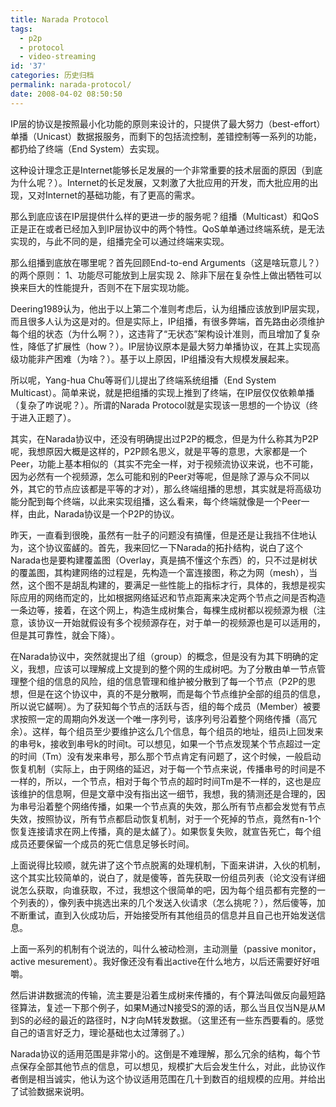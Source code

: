 ```yaml
---
title: Narada Protocol
tags:
  - p2p
  - protocol
  - video-streaming
id: '37'
categories: 历史归档
permalink: narada-protocol/
date: 2008-04-02 08:50:50
---
```



<!-- more -->
IP层的协议是按照最小化功能的原则来设计的，只提供了最大努力（best-effort）单播（Unicast）数据报服务，而剩下的包括流控制，差错控制等一系列的功能，都扔给了终端（End System）去实现。

这种设计理念正是Internet能够长足发展的一个非常重要的技术层面的原因（到底为什么呢？）。Internet的长足发展，又刺激了大批应用的开发，而大批应用的出现，又对Internet的基础功能，有了更高的需求。

那么到底应该在IP层提供什么样的更进一步的服务呢？组播（Multicast）和QoS正是正在或者已经加入到IP层协议中的两个特性。QoS单单通过终端系统，是无法实现的，与此不同的是，组播完全可以通过终端来实现。

那么组播到底放在哪里呢？首先回顾End-to-end Arguments（这是啥玩意儿？）的两个原则：
1、功能尽可能放到上层实现
2、除非下层在复杂性上做出牺牲可以换来巨大的性能提升，否则不在下层实现功能。

Deering1989认为，他出于以上第二个准则考虑后，认为组播应该放到IP层实现，而且很多人认为这是对的。但是实际上，IP组播，有很多弊端，首先路由必须维护每个组的状态（为什么啊？），这违背了“无状态”架构设计准则，而且增加了复杂性，降低了扩展性（how？）。IP层协议原本是最大努力单播协议，在其上实现高级功能非产困难（为啥？）。基于以上原因，IP组播没有大规模发展起来。

所以呢，Yang-hua Chu等哥们儿提出了终端系统组播（End System Multicast）。简单来说，就是把组播的实现上推到了终端，在IP层仅仅依赖单播（复杂了咋说呢？）。所谓的Narada Protocol就是实现该一思想的一个协议（终于进入正题了）。

其实，在Narada协议中，还没有明确提出过P2P的概念，但是为什么称其为P2P呢，我想原因大概是这样的，P2P顾名思义，就是平等的意思，大家都是一个Peer，功能上基本相似的（其实不完全一样，对于视频流协议来说，也不可能，因为必然有一个视频源，怎么可能和别的Peer对等呢，但是除了源与众不同以外，其它的节点应该都是平等的才对），那么终端组播的思想，其实就是将高级功能分配到每个终端，以此来实现组播，这么看来，每个终端就像是一个Peer一样，由此，Narada协议是一个P2P的协议。

昨天，一直看到很晚，虽然有一肚子的问题没有搞懂，但是还是让我挡不住地认为，这个协议蛮鹾的。首先，我来回忆一下Narada的拓扑结构，说白了这个Narada也是要构建覆盖图（Overlay，真是搞不懂这个东西）的，只不过是树状的覆盖图，其构建网络的过程是，先构造一个富连接图，称之为网（mesh），当然，这个图不是胡乱构建的，要满足一些性能上的指标才行，具体的，我想是视实际应用的网络而定的，比如根据网络延迟和节点距离来决定两个节点之间是否构造一条边等，接着，在这个网上，构造生成树集合，每棵生成树都以视频源为根（注意，该协议一开始就假设有多个视频源存在，对于单一的视频源也是可以适用的，但是其可靠性，就会下降）。

在Narada协议中，突然就提出了组（group）的概念，但是没有为其下明确的定义，我想，应该可以理解成上文提到的整个网的生成树吧。为了分散由单一节点管理整个组的信息的风险，组的信息管理和维护被分散到了每一个节点（P2P的思想，但是在这个协议中，真的不是分散啊，而是每个节点维护全部的组员的信息，所以说它鹾啊）。为了获知每个节点的活跃与否，组的每个成员（Member）被要求按照一定的周期向外发送一个唯一序列号，该序列号沿着整个网络传播（高冗余）。这样，每个组员至少要维护这么几个信息，每个组员的地址，组员i上回发来的串号k，接收到串号k的时间t。可以想见，如果一个节点发现某个节点超过一定的时间（Tm）没有发来串号，那么那个节点肯定有问题了，这个时候，一般启动恢复机制（实际上，由于网络的延迟，对于每一个节点来说，传播串号的时间是不一样的，所以，一个节点，相对于每个节点的超时时间Tm是不一样的，这也是应该维护的信息啊，但是文章中没有指出这一细节，我想，我的猜测还是合理的，因为串号沿着整个网络传播，如果一个节点真的失效，那么所有节点都会发觉有节点失效，按照协议，所有节点都启动恢复机制，对于一个死掉的节点，竟然有n-1个恢复连接请求在网上传播，真的是太鹾了）。如果恢复失败，就宣告死亡，每个组成员还要保留一个成员的死亡信息足够长时间。

上面说得比较顺，就先讲了这个节点脱离的处理机制，下面来讲讲，入伙的机制，这个其实比较简单的，说白了，就是傻等，首先获取一份组员列表（论文没有详细说怎么获取，向谁获取，不过，我想这个很简单的吧，因为每个组员都有完整的一个列表的），像列表中挑选出来的几个发送入伙请求（怎么挑呢？），然后傻等，加不断重试，直到入伙成功后，开始接受所有其他组员的信息并且自己也开始发送信息。

上面一系列的机制有个说法的，叫什么被动检测，主动测量（passive monitor，active mesurement）。我好像还没有看出active在什么地方，以后还需要好好咀嚼。

然后讲讲数据流的传输，流主要是沿着生成树来传播的，有个算法叫做反向最短路径算法，复述一下那个例子，如果M通过N接受S的源的话，那么当且仅当N是从M到S的必经的最近的路径时，N才向M转发数据。（这里还有一些东西要看的。感觉自己的语言好乏力，理论基础也太过薄弱了。）

Narada协议的适用范围是非常小的。这倒是不难理解，那么冗余的结构，每个节点保存全部其他节点的信息，可以想见，规模扩大后会发生什么，对此，此协议作者倒是相当诚实，他认为这个协议适用范围在几十到数百的组规模的应用。并给出了试验数据来说明。